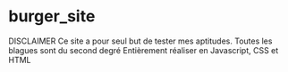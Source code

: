 # burger_site
DISCLAIMER
Ce site a pour seul but de tester mes aptitudes. Toutes les blagues sont du second degré
Entièrement réaliser en Javascript, CSS et HTML
